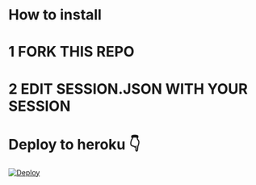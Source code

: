 #  How to install 
# 1 FORK THIS REPO 
# 2 EDIT SESSION.JSON WITH YOUR SESSION 
# Deploy to heroku 👇
[![Deploy](https://www.herokucdn.com/deploy/button.svg)](https://heroku.com/deploy?template=https://github.com/DGXeon/DogeBot3/)
